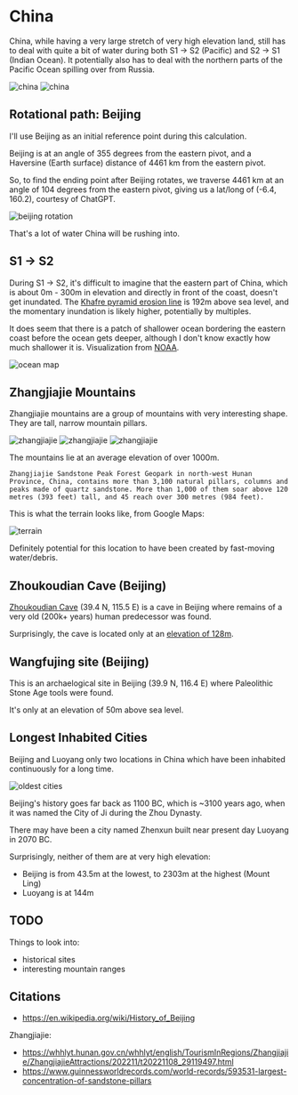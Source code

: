 # China

China, while having a very large stretch of very high elevation land, still has to deal with quite a bit of water during both S1 -> S2 (Pacific) and S2 -> S1 (Indian Ocean). It potentially also has to deal with the northern parts of the Pacific Ocean spilling over from Russia.

![china](img/china-elevation-1.png "china elevation")
![china](img/china-elevation-2.png "china elevation")

## Rotational path: Beijing

I'll use Beijing as an initial reference point during this calculation.

Beijing is at an angle of 355 degrees from the eastern pivot, and a Haversine (Earth surface) distance of 4461 km from the eastern pivot.

So, to find the ending point after Beijing rotates, we traverse 4461 km at an angle of 104 degrees from the eastern pivot, giving us a lat/long of (-6.4, 160.2), courtesy of ChatGPT.

![beijing rotation](img/beijing-rotation.png "beijing rotation")

That's a lot of water China will be rushing into.

## S1 -> S2

During S1 -> S2, it's difficult to imagine that the eastern part of China, which is about 0m - 300m in elevation and directly in front of the coast, doesn't get inundated. The [Khafre pyramid erosion line](https://github.com/sovrynn/ecdo/tree/master/4-LOCATION-MAPPING/0-general-heuristics/flood-height) is 192m above sea level, and the momentary inundation is likely higher, potentially by multiples.

It does seem that there is a patch of shallower ocean bordering the eastern coast before the ocean gets deeper, although I don't know exactly how much shallower it is. Visualization from [NOAA](https://github.com/sovrynn/ecdo/tree/master/6-TOOLS-DATA-DEV).

![ocean map](china-ocean.png "china ocean")

## Zhangjiajie Mountains

Zhangjiajie mountains are a group of mountains with very interesting shape. They are tall, narrow mountain pillars.

![zhangjiajie](img/zhangjiajie.jpg "zhangjiajie")
![zhangjiajie](img/zhangjiajie2.jpg "zhangjiajie")
![zhangjiajie](img/zhangjiajie3.jpg "zhangjiajie")

The mountains lie at an average elevation of over 1000m.

`Zhangjiajie Sandstone Peak Forest Geopark in north-west Hunan Province, China, contains more than 3,100 natural pillars, columns and peaks made of quartz sandstone. More than 1,000 of them soar above 120 metres (393 feet) tall, and 45 reach over 300 metres (984 feet).`

This is what the terrain looks like, from Google Maps:

![terrain](img/zhangjiajie-terrain.png "zhangjiajie")

Definitely potential for this location to have been created by fast-moving water/debris.

## Zhoukoudian Cave (Beijing)

[Zhoukoudian Cave](https://en.wikipedia.org/wiki/Zhoukoudian_Peking_Man_Site) (39.4 N, 115.5 E) is a cave in Beijing where remains of a very old (200k+ years) human predecessor was found.

Surprisingly, the cave is located only at an [elevation of 128m](https://www.degruyter.com/document/doi/10.1515/char.2001.1.1.85/pdf).

## Wangfujing site (Beijing)

This is an archaelogical site in Beijing (39.9 N, 116.4 E) where Paleolithic Stone Age tools were found.

It's only at an elevation of 50m above sea level.

## Longest Inhabited Cities

Beijing and Luoyang only two locations in China which have been inhabited continuously for a long time.

![oldest cities](china-old-cities.png "china old cities")

Beijing's history goes far back as 1100 BC, which is ~3100 years ago, when it was named the City of Ji during the Zhou Dynasty.

There may have been a city named Zhenxun built near present day Luoyang in 2070 BC.

Surprisingly, neither of them are at very high elevation:
- Beijing is from 43.5m at the lowest, to 2303m at the highest (Mount Ling)
- Luoyang is at 144m

## TODO

Things to look into:
- historical sites
- interesting mountain ranges

## Citations

- https://en.wikipedia.org/wiki/History_of_Beijing

Zhangjiajie:
- https://whhlyt.hunan.gov.cn/whhlyt/english/TourismInRegions/Zhangjiajie/ZhangjiajieAttractions/202211/t20221108_29119497.html
- https://www.guinnessworldrecords.com/world-records/593531-largest-concentration-of-sandstone-pillars